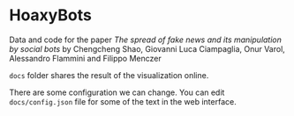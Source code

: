 # HoaxyBots

Data and code for the paper *The spread of fake news and its manipulation by social bots* by Chengcheng Shao, Giovanni Luca Ciampaglia, Onur Varol, Alessandro Flammini and Filippo Menczer

`docs` folder shares the result of the visualization online. 

There are some configuration we can change. You can edit `docs/config.json` file for some of the text in the web interface.
